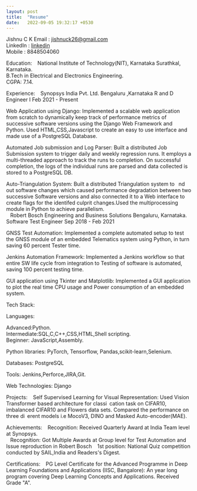 ```yaml
---
layout: post
title:  "Resume"
date:   2022-09-05 19:32:17 +0530
---
```


Jishnu C K 
Email : jishnuck26@gmail.com   
LinkedIn : [linkedin]   
Mobile : 8848504060  

Education:
 
National Institute of Technology(NIT), Karnataka Surathkal, Karnataka.  
B.Tech in Electrical and Electronics Engineering.  
CGPA: 7.14.  

Experience:
 
Synopsys India Pvt. Ltd. Bengaluru ,Karnataka
R and D Engineer I Feb 2021 - Present

Web Application using Django: Implemented a scalable web application from scratch to dynamically keep
track of performance metrics of successive software versions using the Django Web Framework and Python. Used
HTML,CSS,Javascript to create an easy to use interface and made use of a PostgreSQL Database.  

Automated Job submission and Log Parser: Built a distributed Job Submission system to trigger daily and
weekly regression runs. It employs a multi-threaded approach to track the runs to completion. On successful
completion, the logs of the individual runs are parsed and data collected is stored to a PostgreSQL DB.  

Auto-Triangulation System: Built a distributed Triangulation system to  nd out software changes which caused
performance degradation between two successive Software versions and also connected it to a Web interface to
create flags for the identifed culprit changes.Used the multiprocessing module in Python to achieve parallelism.  
 
Robert Bosch Engineering and Business Solutions Bengaluru, Karnataka.  
Software Test Engineer Sep 2018 - Feb 2021  

GNSS Test Automation: Implemented a complete automated setup to test the GNSS module of an embedded
Telematics system using Python, in turn saving 60 percent Tester time.  

Jenkins Automation Framework: Implemented a Jenkins workflow so that entire SW life cycle from
integration to Testing of software is automated, saving 100 percent testing time.  

GUI application using Tkinter and Matplotlib: Implemented a GUI application to plot the real time CPU
usage and Power consumption of an embedded system.  


Tech Stack:

Languages:

  Advanced:Python.  
  Intermediate:SQL,C,C++,CSS,HTML,Shell scripting.  
  Beginner: JavaScript,Assembly.  
  
Python libraries:
  PyTorch, Tensorflow, Pandas,scikit-learn,Selenium.  
  
Databases:
  PostgreSQL   
  
Tools:
  Jenkins,Perforce,JIRA,Git.  
  
Web Technologies:
  Django  

Projects:
    Self Supervised Learning for Visual Representation: Used Vision Transformer based architecture for classi cation
    task on CIFAR10, imbalanced CIFAR10 and Flowers data sets. Compared the performance on three di erent models i.e
    MocoV3, DINO and Masked Auto-encoder(MAE).  

Achievements:
    Recognition: Received Quarterly Award at India Team level at Synopsys.  
    Recognition: Got Multiple Awards at Group level for Test Automation and Issue reproduction in Robert Bosch
     1st position: National Quiz competition conducted by SAIL,India and Readers's Digest.  
  
Certifications:
    PG Level Certificate for the Advanced Programme in Deep Learning Foundations and Applications
    (IISC, Bangalore): An year long program covering Deep Learning Concepts and Applications. Received Grade "A".  


[linkedin]:https://www.linkedin.com/in/jishnuck/ 
